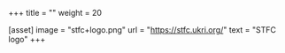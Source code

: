 +++
title = ""
weight = 20

[asset]
  image = "stfc+logo.png"
  url = "https://stfc.ukri.org/"
  text = "STFC logo"
+++

